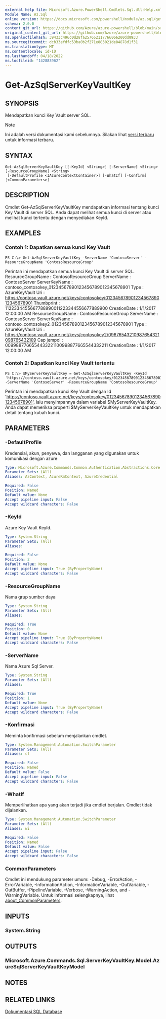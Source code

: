 ```yaml
---
external help file: Microsoft.Azure.PowerShell.Cmdlets.Sql.dll-Help.xml
Module Name: Az.Sql
online version: https://docs.microsoft.com/powershell/module/az.sql/get-azsqlserverkeyvaultkey
schema: 2.0.0
content_git_url: https://github.com/Azure/azure-powershell/blob/main/src/Sql/Sql/help/Get-AzSqlServerKeyVaultKey.md
original_content_git_url: https://github.com/Azure/azure-powershell/blob/main/src/Sql/Sql/help/Get-AzSqlServerKeyVaultKey.md
ms.openlocfilehash: 39433c496c0d28fa257662117766066200dd0933
ms.sourcegitcommit: dcb33efdfc53ba0b2f271e883021de84878d1f31
ms.translationtype: MT
ms.contentlocale: id-ID
ms.lasthandoff: 04/18/2022
ms.locfileid: "142883962"
---
```

# Get-AzSqlServerKeyVaultKey

## SYNOPSIS
Mendapatkan kunci Key Vault server SQL.

> [!NOTE]
>Ini adalah versi dokumentasi kami sebelumnya. Silakan lihat [versi terbaru](/powershell/module/az.sql/get-azsqlserverkeyvaultkey) untuk informasi terbaru.

## SYNTAX

```
Get-AzSqlServerKeyVaultKey [[-KeyId] <String>] [-ServerName] <String> [-ResourceGroupName] <String>
 [-DefaultProfile <IAzureContextContainer>] [-WhatIf] [-Confirm] [<CommonParameters>]
```

## DESCRIPTION
Cmdlet Get-AzSqlServerKeyVaultKey mendapatkan informasi tentang kunci Key Vault di server SQL.
Anda dapat melihat semua kunci di server atau melihat kunci tertentu dengan menyediakan KeyId.

## EXAMPLES

### Contoh 1: Dapatkan semua kunci Key Vault
```
PS C:\> Get-AzSqlServerKeyVaultKey -ServerName 'ContosoServer' -ResourceGroupName 'ContosoResourceGroup'
```

Perintah ini mendapatkan semua kunci Key Vault di server SQL.
ResourceGroupName : ContosoResourceGroup ServerName        : ContosoServer ServerKeyName     : contoso_contosokey_01234567890123456789012345678901 Type              : AzureKeyVault Uri               : https://contoso.vault.azure.net/keys/contosokey/01234567890123456789012345678901 Thumbprint        : 1122334455667788990011223344556677889900 CreationDate      : 1/1/2017 12:00:00 AM ResourceGroupName : ContosoResourceGroup ServerName        : ContosoServer ServerKeyName     : contoso_contosokey2_01234567890123456789012345678901 Type              : AzureKeyVault Uri               : https://contoso.vault.azure.net/keys/contosokey2/09876543210987654321098765432109 Cap jempol : 0099887766554433221100998877665544332211 CreationDate : 1/1/2017 12:00:00 AM

### Contoh 2: Dapatkan kunci Key Vault tertentu
```
PS C:\> $MyServerKeyVaultKey = Get-AzSqlServerKeyVaultKey -KeyId 'https://contoso.vault.azure.net/keys/contosokey/01234567890123456789012345678901' -ServerName 'ContosoServer' -ResourceGroupName 'ContosoResourceGroup'
```

Perintah ini mendapatkan kunci Key Vault dengan Id 'https://contoso.vault.azure.net/keys/contosokey/01234567890123456789012345678901', lalu menyimpannya dalam variabel $MyServerKeyVaultKey.
Anda dapat memeriksa properti $MyServerKeyVaultKey untuk mendapatkan detail tentang kubah kunci.

## PARAMETERS

### -DefaultProfile
Kredensial, akun, penyewa, dan langganan yang digunakan untuk komunikasi dengan azure

```yaml
Type: Microsoft.Azure.Commands.Common.Authentication.Abstractions.Core.IAzureContextContainer
Parameter Sets: (All)
Aliases: AzContext, AzureRmContext, AzureCredential

Required: False
Position: Named
Default value: None
Accept pipeline input: False
Accept wildcard characters: False
```

### -KeyId
Azure Key Vault KeyId.

```yaml
Type: System.String
Parameter Sets: (All)
Aliases:

Required: False
Position: 2
Default value: None
Accept pipeline input: True (ByPropertyName)
Accept wildcard characters: False
```

### -ResourceGroupName
Nama grup sumber daya

```yaml
Type: System.String
Parameter Sets: (All)
Aliases:

Required: True
Position: 0
Default value: None
Accept pipeline input: True (ByPropertyName)
Accept wildcard characters: False
```

### -ServerName
Nama Azure Sql Server.

```yaml
Type: System.String
Parameter Sets: (All)
Aliases:

Required: True
Position: 1
Default value: None
Accept pipeline input: True (ByPropertyName)
Accept wildcard characters: False
```

### -Konfirmasi
Meminta konfirmasi sebelum menjalankan cmdlet.

```yaml
Type: System.Management.Automation.SwitchParameter
Parameter Sets: (All)
Aliases: cf

Required: False
Position: Named
Default value: False
Accept pipeline input: False
Accept wildcard characters: False
```

### -WhatIf
Memperlihatkan apa yang akan terjadi jika cmdlet berjalan.
Cmdlet tidak dijalankan.

```yaml
Type: System.Management.Automation.SwitchParameter
Parameter Sets: (All)
Aliases: wi

Required: False
Position: Named
Default value: False
Accept pipeline input: False
Accept wildcard characters: False
```

### CommonParameters
Cmdlet ini mendukung parameter umum: -Debug, -ErrorAction, -ErrorVariable, -InformationAction, -InformationVariable, -OutVariable, -OutBuffer, -PipelineVariable, -Verbose, -WarningAction, and -WarningVariable. Untuk informasi selengkapnya, lihat [about_CommonParameters](http://go.microsoft.com/fwlink/?LinkID=113216).

## INPUTS

### System.String

## OUTPUTS

### Microsoft.Azure.Commands.Sql.ServerKeyVaultKey.Model.AzureSqlServerKeyVaultKeyModel

## NOTES

## RELATED LINKS

[Dokumentasi SQL Database](https://docs.microsoft.com/azure/sql-database/)
